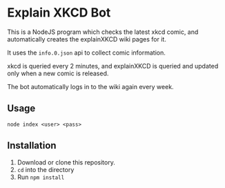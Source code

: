 # Explain XKCD Bot
This is a NodeJS program which checks the latest xkcd comic, and automatically creates the explainXKCD wiki pages for it.

It uses the `info.0.json` api to collect comic information.

xkcd is queried every 2 minutes, and explainXKCD is queried and updated only when a new comic is released.

The bot automatically logs in to the wiki again every week.

## Usage
`node index <user> <pass>`

## Installation
1. Download or clone this repository.
2. `cd` into the directory
3. Run `npm install`
